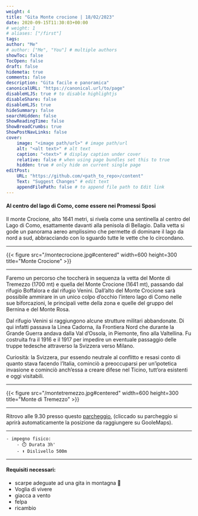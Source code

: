 ```yaml
---
weight: 4
title: "Gita Monte crocione | 18/02/2023"
date: 2020-09-15T11:30:03+00:00
# weight: 1
# aliases: ["/first"]
tags: 
author: "Me"
# author: ["Me", "You"] # multiple authors
showToc: false
TocOpen: false
draft: false
hidemeta: true
comments: false
description: "Gita facile e panoramica"
canonicalURL: "https://canonical.url/to/page"
disableHLJS: true # to disable highlightjs
disableShare: false
disableHLJS: true
hideSummary: false
searchHidden: false
ShowReadingTime: false
ShowBreadCrumbs: true
ShowPostNavLinks: false 
cover:
    image: "<image path/url>" # image path/url
    alt: "<alt text>" # alt text
    caption: "<text>" # display caption under cover
    relative: false # when using page bundles set this to true
    hidden: true # only hide on current single page
editPost:
    URL: "https://github.com/<path_to_repo>/content"
    Text: "Suggest Changes" # edit text
    appendFilePath: false # to append file path to Edit link
---
```




#### Al centro del lago di Como, come essere nei Promessi Sposi

<!--more--> 

Il monte Crocione, alto 1641 metri, si rivela come una sentinella al centro del Lago di Como, esattamente davanti alla penisola di Bellagio. Dalla vetta si gode un panorama aereo amplissimo che permette di dominare il lago da nord a sud, abbracciando con lo sguardo tutte le vette che lo circondano.

---

{{< figure src="/montecrocione.jpg#centered" width=600 height=300 title="Monte Crocione" >}}

---
Faremo un percorso che toccherà in sequenza la vetta del Monte di Tremezzo (1700 mt) e quella del Monte Crocione (1641 mt), passando dal rifugio Boffalora e dal rifugio Venini. Dall’alto del Monte Crocione sarà possibile ammirare in un unico colpo d’occhio l’intero lago di Como nelle sue biforcazioni, le principali vette della zona e quelle del gruppo del Bernina e del Monte Rosa.

Dal rifugio Venini si raggiungono alcune strutture militari abbandonate. Di qui infatti passava la Linea Cadorna, ila Frontiera Nord che durante la Grande Guerra andava dalla Val d’Ossola, in Piemonte, fino alla Valtellina. Fu costruita fra il 1916 e il 1917 per impedire un eventuale passaggio delle truppe tedesche attraverso la Svizzera verso Milano. 

Curiosità: la Svizzera, pur essendo neutrale al conflitto e resasi conto di quanto stava facendo l’Italia, cominciò a preoccuparsi per un’ipotetica invasione e cominciò anch’essa a creare difese nel Ticino, tutt’ora esistenti e oggi visitabili. 

---

{{< figure src="/montetremezzo.jpg#centered" width=600 height=300 title="Monte di Tremezzo" >}}

---

Ritrovo alle 9.30 presso questo [parcheggio](https://goo.gl/maps/xJxCTkQrwWsMoUVv5), (cliccado su parcheggio si aprirà automaticamente la posizione da raggiungere su GooleMaps).

--- 
   
    - impegno fisico:
        - ⏱️ Durata 3h'
        - ⬆️ Dislivello 500m

---
#### Requisiti necessari:  
- scarpe adeguate ad una gita in montagna 🥾 
- Voglia di vivere
- giacca a vento
- felpa
- ricambio 